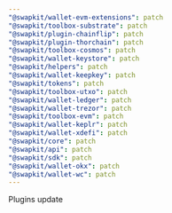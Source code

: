```yaml
---
"@swapkit/wallet-evm-extensions": patch
"@swapkit/toolbox-substrate": patch
"@swapkit/plugin-chainflip": patch
"@swapkit/plugin-thorchain": patch
"@swapkit/toolbox-cosmos": patch
"@swapkit/wallet-keystore": patch
"@swapkit/helpers": patch
"@swapkit/wallet-keepkey": patch
"@swapkit/tokens": patch
"@swapkit/toolbox-utxo": patch
"@swapkit/wallet-ledger": patch
"@swapkit/wallet-trezor": patch
"@swapkit/toolbox-evm": patch
"@swapkit/wallet-keplr": patch
"@swapkit/wallet-xdefi": patch
"@swapkit/core": patch
"@swapkit/api": patch
"@swapkit/sdk": patch
"@swapkit/wallet-okx": patch
"@swapkit/wallet-wc": patch
---
```


Plugins update
